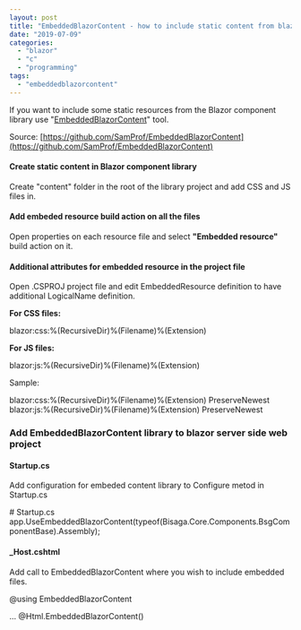 ```yaml
---
layout: post
title: "EmbeddedBlazorContent - how to include static content from blazor libraries"
date: "2019-07-09"
categories: 
  - "blazor"
  - "c"
  - "programming"
tags: 
  - "embeddedblazorcontent"
---
```


If you want to include some static resources from the Blazor component library use "[EmbeddedBlazorContent](https://www.nuget.org/packages/EmbeddedBlazorContent/)" tool.

Source: [https://github.com/SamProf/EmbeddedBlazorContent](https://github.com/SamProf/EmbeddedBlazorContent)

#### Create static content in Blazor component library

Create "content" folder in the root of the library project and add CSS and JS files in.

#### Add embeded resource build action on all the files

Open properties on each resource file and select **"Embedded resource"** build action on it.

#### Additional attributes for embedded resource in the project file

Open .CSPROJ project file and edit EmbeddedResource definition to have additional LogicalName definition.

**For CSS files:**

  <LogicalName>blazor:css:%(RecursiveDir)%(Filename)%(Extension)</LogicalName>

**For JS files:**

 <LogicalName>blazor:js:%(RecursiveDir)%(Filename)%(Extension)</LogicalName>

Sample:

  <ItemGroup>
    <EmbeddedResource Include="content\\bisaga\_core.css">
      <LogicalName>blazor:css:%(RecursiveDir)%(Filename)%(Extension)</LogicalName>
      <CopyToPublishDirectory>PreserveNewest</CopyToPublishDirectory>
    </EmbeddedResource>
    <EmbeddedResource Include="content\\bisaga\_core.js">
      <LogicalName>blazor:js:%(RecursiveDir)%(Filename)%(Extension)</LogicalName>
      <CopyToPublishDirectory>PreserveNewest</CopyToPublishDirectory>
    </EmbeddedResource>
  </ItemGroup>

### Add EmbeddedBlazorContent library to blazor server side web project

#### Startup.cs

Add configuration for embeded content library to Configure metod in Startup.cs

\# Startup.cs
app.UseEmbeddedBlazorContent(typeof(Bisaga.Core.Components.BsgComponentBase).Assembly);

#### \_Host.cshtml

Add call to EmbeddedBlazorContent where you wish to include embedded files.

@using EmbeddedBlazorContent

<head>
  ...
    @Html.EmbeddedBlazorContent()
</head>
